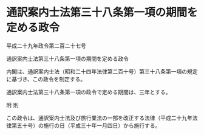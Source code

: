 # 通訳案内士法第三十八条第一項の期間を定める政令

平成二十九年政令第二百二十七号

通訳案内士法第三十八条第一項の期間を定める政令

内閣は、通訳案内士法（昭和二十四年法律第二百十号）第三十八条第一項の規定に基づき、この政令を制定する。

通訳案内士法第三十八条第一項の政令で定める期間は、三年とする。

附 則

この政令は、通訳案内士法及び旅行業法の一部を改正する法律（平成二十九年法律第五十号）の施行の日（平成三十年一月四日）から施行する。
